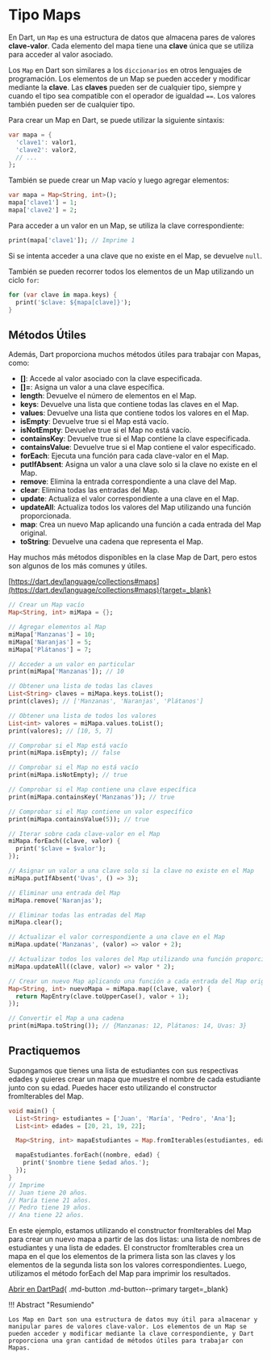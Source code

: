 # Tipo Maps

En Dart, un `Map` es una estructura de datos que almacena pares de valores **clave-valor**. Cada elemento del mapa tiene una **clave** única que se utiliza para acceder al valor asociado.

Los `Map` en Dart son similares a los `diccionarios` en otros lenguajes de programación. Los elementos de un Map se pueden acceder y modificar mediante la **clave**. Las **claves** pueden ser de cualquier tipo, siempre y cuando el tipo sea compatible con el operador de igualdad `==`. Los valores también pueden ser de cualquier tipo.

Para crear un Map en Dart, se puede utilizar la siguiente sintaxis:

```dart
var mapa = {
  'clave1': valor1,
  'clave2': valor2,
  // ...
};

```

También se puede crear un Map vacío y luego agregar elementos:

```dart
var mapa = Map<String, int>();
mapa['clave1'] = 1;
mapa['clave2'] = 2;

```

Para acceder a un valor en un Map, se utiliza la clave correspondiente:

```dart
print(mapa['clave1']); // Imprime 1
```

Si se intenta acceder a una clave que no existe en el Map, se devuelve `null`.

También se pueden recorrer todos los elementos de un Map utilizando un ciclo `for`:

```dart
for (var clave in mapa.keys) {
  print('$clave: ${mapa[clave]}');
}

```

## Métodos Útiles

Además, Dart proporciona muchos métodos útiles para trabajar con Mapas, como:

- **[]**: Accede al valor asociado con la clave especificada.
- **[]=**: Asigna un valor a una clave específica.
- **length**: Devuelve el número de elementos en el Map.
- **keys**: Devuelve una lista que contiene todas las claves en el Map.
- **values**: Devuelve una lista que contiene todos los valores en el Map.
- **isEmpty**: Devuelve true si el Map está vacío.
- **isNotEmpty**: Devuelve true si el Map no está vacío.
- **containsKey**: Devuelve true si el Map contiene la clave especificada.
- **containsValue**: Devuelve true si el Map contiene el valor especificado.
- **forEach**: Ejecuta una función para cada clave-valor en el Map.
- **putIfAbsent**: Asigna un valor a una clave solo si la clave no existe en el Map.
- **remove**: Elimina la entrada correspondiente a una clave del Map.
- **clear**: Elimina todas las entradas del Map.
- **update**: Actualiza el valor correspondiente a una clave en el Map.
- **updateAll**: Actualiza todos los valores del Map utilizando una función proporcionada.
- **map**: Crea un nuevo Map aplicando una función a cada entrada del Map original.
- **toString**: Devuelve una cadena que representa el Map.

Hay muchos más métodos disponibles en la clase Map de Dart, pero estos son algunos de los más comunes y útiles.

[https://dart.dev/language/collections#maps](https://dart.dev/language/collections#maps){target=_blank}

``` dart
// Crear un Map vacío
Map<String, int> miMapa = {};

// Agregar elementos al Map
miMapa['Manzanas'] = 10;
miMapa['Naranjas'] = 5;
miMapa['Plátanos'] = 7;

// Acceder a un valor en particular
print(miMapa['Manzanas']); // 10

// Obtener una lista de todas las claves
List<String> claves = miMapa.keys.toList();
print(claves); // ['Manzanas', 'Naranjas', 'Plátanos']

// Obtener una lista de todos los valores
List<int> valores = miMapa.values.toList();
print(valores); // [10, 5, 7]

// Comprobar si el Map está vacío
print(miMapa.isEmpty); // false

// Comprobar si el Map no está vacío
print(miMapa.isNotEmpty); // true

// Comprobar si el Map contiene una clave específica
print(miMapa.containsKey('Manzanas')); // true

// Comprobar si el Map contiene un valor específico
print(miMapa.containsValue(5)); // true

// Iterar sobre cada clave-valor en el Map
miMapa.forEach((clave, valor) {
  print('$clave = $valor');
});

// Asignar un valor a una clave solo si la clave no existe en el Map
miMapa.putIfAbsent('Uvas', () => 3);

// Eliminar una entrada del Map
miMapa.remove('Naranjas');

// Eliminar todas las entradas del Map
miMapa.clear();

// Actualizar el valor correspondiente a una clave en el Map
miMapa.update('Manzanas', (valor) => valor + 2);

// Actualizar todos los valores del Map utilizando una función proporcionada
miMapa.updateAll((clave, valor) => valor * 2);

// Crear un nuevo Map aplicando una función a cada entrada del Map original
Map<String, int> nuevoMapa = miMapa.map((clave, valor) {
  return MapEntry(clave.toUpperCase(), valor + 1);
});

// Convertir el Map a una cadena
print(miMapa.toString()); // {Manzanas: 12, Plátanos: 14, Uvas: 3}
```

## Practiquemos

Supongamos que tienes una lista de estudiantes con sus respectivas edades y quieres crear un mapa que muestre el nombre de cada estudiante junto con su edad. Puedes hacer esto utilizando el constructor fromIterables del Map.

```dart
void main() {
  List<String> estudiantes = ['Juan', 'María', 'Pedro', 'Ana'];
  List<int> edades = [20, 21, 19, 22];

  Map<String, int> mapaEstudiantes = Map.fromIterables(estudiantes, edades);

  mapaEstudiantes.forEach((nombre, edad) {
    print('$nombre tiene $edad años.');
  });
}
// Imprime
// Juan tiene 20 años.
// María tiene 21 años.
// Pedro tiene 19 años.
// Ana tiene 22 años.
```

En este ejemplo, estamos utilizando el constructor fromIterables del Map para crear un nuevo mapa a partir de las dos listas: una lista de nombres de estudiantes y una lista de edades. El constructor fromIterables crea un mapa en el que los elementos de la primera lista son las claves y los elementos de la segunda lista son los valores correspondientes. Luego, utilizamos el método forEach del Map para imprimir los resultados.

[Abrir en DartPad](https://dartpad.dev/?id=1579819ce8a09e080182bef54ad4ed37){ .md-button .md-button--primary target=_blank}

!!! Abstract "Resumiendo"

    Los Map en Dart son una estructura de datos muy útil para almacenar y manipular pares de valores clave-valor. Los elementos de un Map se pueden acceder y modificar mediante la clave correspondiente, y Dart proporciona una gran cantidad de métodos útiles para trabajar con Mapas.
